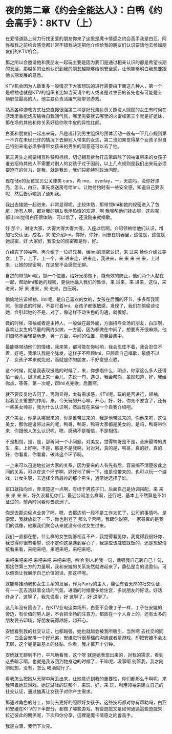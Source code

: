 # 夜的第二章《约会全能达人》：白鸭《约会高手》：8KTV（上）

在爱情道路上努力行找正爱的朋友你来了这里是魔卡情感之约会高手我是白亚，阿弥和我之前约会感觉都非常不错我决定把他介绍给我的朋友们认识要请他去参加朋友们的KTV机会。

那之所以会邀请他和我朋友一起玩主要是因为我们是通过相亲认识的都是希望长期的发展，那越多的让他认识到我的朋友越能够给他安全感，让他能够明白我想要跟他长期发展的意愿。

KTV机会因为人数重多一般情况下大家想玩的进行需要由下面这几种人，第一个是领袖也就是KTV的组织者比如当天请个的人或者是过生日的首先也有可能是全场职位最高的人，他主要负责活躍气氛带领游戏。

熟悉各种游戏方式社交直接很强第二种是好兄弟负责关照没人照顾的女生有时候在游戏里重能炮灰犧牲自我回气氛，哪里需要就去哪里的火雷峰第三个就是好姐妹，那在场的其他和你关系好给你吹牛皮的异性红颜。

白亚和朋友们一起出来玩，凡是设计到男生组织的团体活动一般有一下几点规则第一不许在未经允许的情况下去聊别人带来的女生，第二谁如果觉得某个女孩子对自己特别来电必须争得带女孩来的男生的同意还可以去了他。

第三男生之间要相互称赞和标榜，切记相互拆台打击第四除了领袖谁带来的女孩子谁去招待其他人不需要对别人的女孩子过于因前，以上几点规则是我们出来玩必须要遵守的体力，是我，就是我谁，我们只能特别政治问题。

现在储e的女孩宝贝公关陣笑 cars，希 me， overlay，一，天庇吗，没你好漂亮，怎么，白亚，事先发送房号给Imi，让她付约时有一些安全感，知道自己要去呢，然后告诉她到了通知我。

我出去接她一起进来，非常显得呢，比较体贴，那带领Imi和她的规密进入了包房，所有人啊，都对我的朋友表示热情的欢迎，啊 我呢帮他们挂衣服，这些呢，都让Imi觉得白压很体贴，可以信了，还没刚来就唱歌。

好 那个，谢谢大家，大得大得大得大得，入座以后啊，介绍领袖给他们认识，增加社交认证，成名，来 您介绍Imi，你好，你好，同志在机器里，这位是，这位是她规密，好 大家好，我没女的规密都是你，好。

介绍完了领袖啊，再介绍了一位好兄弟，给Imi的规密认识，来 过来 给你介绍过美女，上下，上下，上一个，来 进来走，进来走，我进来，来 来 来 来 来，上过来，让她的规密啊，在这里不会感觉无聊。

自然的带领Imi呢，挪一个位置，给好兄弟做下，能有效的防止，他们两个人黏在一起，帮助Imi和她的规密，更快地融入我们的集体，来 进来，来 进来，这位，来 进来，好 来 进来，来 进来，白压啊。

偷偷地告诉领袖，Imi呢，是自己喜欢的女的，女孩在后面的环节，多多帮我观照，但是说的时候，不要盯着Imi，女孩子都很敏感，发现了，我们在偷偷谈论她，会引起她的不是，对了，像这样不动生色的沟通，就很好。

做的时候，领袖或者是主持人，一般做在最外面，方面招呼全场的朋友，白压啊，喜欢让女生的尽量的网终尖做，一方面，因为都做在中间了，想要离开很麻烦，他们自然不会轻易地走，另一方面，中间的位置，能量最集中。

最能够带动他们的情绪，我来笑，都可能在你哟哟，我会忍住不着，我会忍住不着，好吧，我承认我是个脉发，这样子不照顾Imi，只顾着自己唱歌，最傻不过了，女孩子本来就免贴，而就是你的朋友，不好意思点歌。

这个时候，就是我表现挺贴的时候了，来，你想唱什么，明点，你家这么多人还得拍一会儿，凤凛点上来一会儿，先说一句，遇见，我会帮你，虽然知道，好，我给你点，等等，第一次呢，帮Imi点完歌，后面啊。

就不要反复地去问了，否则显得，太有需求感，KTV呢，玩的是否进行，领袖，起着至关重要的作用，来，今天玩的开心嘛，开心，好，好，你先不要含了，还有一些美女帅哥，我为什么认识啊，然后现在来做一个自我介绍吧。

这个美女，你是从哪里来的，你是谁带过来的，我是他带过来的，你他来吧，这位美女，那你是谁带过来的呢，鸭哥，鸭哥，鸭哥大家都是美女的，是吗，鸭哥带你来，你跟他人怎么认识呢，嗯，感动不是相信，不是相信。

不是相信，是，是，那再问一个小问题，对美女，觉得鸭哥是不是，全床最帅的男生，来，上好啊，不是，那是不是我啊，对对对，真的是，鸭哥，真的好，真的好，你看看，你看看，破冰这个环节啊。

一上来可以迅速地拉进大家的关系，因为要来的人有先有后，容易搞不清楚彼此之间的关系，可以在这个环节啊，好好地了解一下，谁是谁带来的，也可以玩一个游戏，让女生啊，去选择全场最帅的那个男生，通常她选择了谁。

窗口就指向谁，弄清楚这一点啊，有绿于男孩子们，后面自己是协调搭配，来 来 来 来 来 来，好久没看见你们，最近公司怎么样啊，还行吧，基本上不然算是不如证过的，前两时间看你去欧洲了。

你是去那边偷点业务了吗，嗯，去那边前一段不是工作太忙了，公司的事情吗，是要累，我就放松了一下，你也别老了 那么辛苦啊，我跟你说啊，一家哥真的是我们的偶像，他跟我们聚会从来就没有带过女生过来。

我们一直都在想，什么样的女生能够相互不产，我觉得看见你，我觉得我很好你，我觉得你很有希望，说不定你这是遇到客心了，我是应该威威就饭的，还是想留情统看来看，来吧来吧，来吧来吧，来吧来吧。

来吧来吧来吧 来吧来吧 来吧来吧，哈哈 别人跨我一句，鼎强我自己跨自己十句，那接住第三方的力量啊，我和安媲的关系突然就进起来了，鼎弘是当的温盈仙，可以侧面让我展示自己价值的话，那这样呢。

就能够推动我和女生关系的发展，作为Party的主人，鼎弘有着天然的社交认证，有一一瓦去活跃着全场的气氛，进酒的时候要多给住宫，多说朋友的好话，好话 终身了，这聊了，我先说看，好 这聊了，好 这聊了。

这几年没有回去了，在KTV业电这类场所，白亚不会像丁子一样，丁子在安媲的旁边，有价值的男人是，不会把全场的注意力，都放在一个人身上的，还有太多的朋友要去印场，好朋友玩得越好，越开心。

安媲看到我的社交认证，也都越强，她也就越会被我所吸引，当然啊 去社交的同时，白亚会安排一个好兄弟，安媲进行很基础的沟通或者是游戏，却把安媲不会太无聊，这个呢是最基本的体贴，你看，我才离开十分钟。

安媲就无聊到不行，平凡地看我，这个呀 就是她表现出来的，对我的需求，看到这些暗示啊，也就是我该回到她身边的时候了，干嘛呢，没事啊 别管我，我才刚刚就想，没有，怎么 喝酒就行了。

看我怎么把她从无聊中解丢出来，让她意识到我的重要性，你们都那么干啊呢，来 我带着她玩游戏，她玩游戏的玩那个，来玩，好，来 玩，利用领袖来建立自己的社交认证，通过抽离让女孩子对你产生需求。

那通过角色的分工，如何去更好的照顾好女孩子，这些技巧都对你有帮助吗，白亚和安媲在KTV的下半部分，都做了哪些游戏，有些遊戲又是如何通過這些遊戲來拉近彼此的關係呢，下次和你分享，這裡是魔卡情感之約會高手。

我是白鴉，我們下次見。